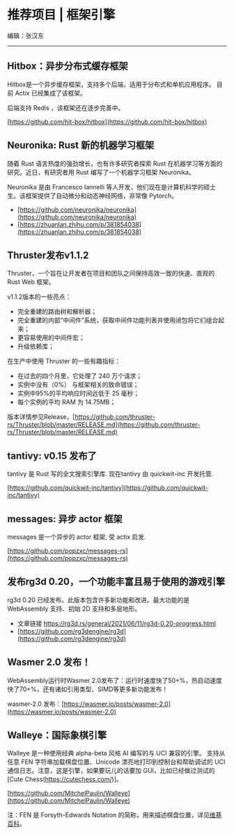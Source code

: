 # 推荐项目 |  框架引擎

编辑：张汉东

---

## Hitbox：异步分布式缓存框架

Hitbox是一个异步缓存框架，支持多个后端，适用于分布式和单机应用程序。 目前 Actix 已经集成了该框架。

后端支持 Redis ，该框架还在逐步完善中。

[https://github.com/hit-box/hitbox](https://github.com/hit-box/hitbox)


## Neuronika: Rust 新的机器学习框架 

随着 Rust 语言热度的强劲增长，也有许多研究者探索 Rust 在机器学习等方面的研究。近日，有研究者用 Rust 编写了一个机器学习框架 Neuronika。

Neuronika 是由 Francesco Iannelli 等人开发，他们现在是计算机科学的硕士生。该框架提供了自动微分和动态神经网络，非常像 Pytorch。

- [https://github.com/neuronika/neuronika](https://github.com/neuronika/neuronika)
- [https://zhuanlan.zhihu.com/p/381854038](https://zhuanlan.zhihu.com/p/381854038)


## Thruster发布v1.1.2

Thruster，一个旨在让开发者在项目和团队之间保持高效一致的快速、直观的 Rust Web 框架。

v1.1.2版本的一些亮点：

- 完全重建的路由树和解析器；
- 完全重建的内部“中间件”系统，获取中间件功能列表并使用闭包将它们组合起来；
- 更容易使用的中间件宏；
- 升级依赖库；

在生产中使用 Thruster 的一些有趣指标：

- 在过去的四个月里，它处理了 240 万个请求；
- 实例中没有（0%） 与框架相关的致命错误；
- 实例中95%的平均响应时间远低于 25 毫秒；
- 每个实例的平均 RAM 为 14.75MB；

版本详情参见Release，[https://github.com/thruster-rs/Thruster/blob/master/RELEASE.md](https://github.com/thruster-rs/Thruster/blob/master/RELEASE.md)

## tantivy: v0.15 发布了


tantivy 是 Rust 写的全文搜索引擎库. 现在tantivy 由 quickwit-inc 开发托管.

[https://github.com/quickwit-inc/tantivy](https://github.com/quickwit-inc/tantivy)

## messages: 异步 actor 框架

messages 是一个异步的 actor 框架, 受 actix 启发.

[https://github.com/popzxc/messages-rs](https://github.com/popzxc/messages-rs)

## 发布rg3d 0.20，一个功能丰富且易于使用的游戏引擎

rg3d 0.20 已经发布。此版本包含许多新功能和改进。最大功能的是 WebAssembly 支持、初始 2D 支持和多层地形。

- 文章链接 [https://rg3d.rs/general/2021/06/11/rg3d-0.20-progress.html ](https://rg3d.rs/general/2021/06/11/rg3d-0.20-progress.html )
- [https://github.com/rg3dengine/rg3d](https://github.com/rg3dengine/rg3d)

## Wasmer 2.0 发布！

WebAssembly运行时Wasmer 2.0发布了：运行时速度快了50+%，热启动速度快了70+%，还有诸如引用类型、SIMD等更多新功能发布！

wasmer-2.0 发布：[https://wasmer.io/posts/wasmer-2.0](https://wasmer.io/posts/wasmer-2.0)

## Walleye：国际象棋引擎

Walleye 是一种使用经典 alpha-beta 风格 AI 编写的与 UCI 兼容的引擎。 支持从任意 FEN 字符串加载棋盘位置、Unicode 漂亮地打印到控制台和帮助调试的 UCI 通信日志。注意，这是引擎，如果要玩儿的话要加 GUI，比如已经做过测试的 [Cute Chess(https://cutechess.com/)]。

[https://github.com/MitchelPaulin/Walleye](https://github.com/MitchelPaulin/Walleye)

注：FEN 是 Forsyth-Edwards Notation 的简称，用来描述棋盘位置，详见[维基百科](https://www.chessprogramming.org/Forsyth-Edwards_Notation)。
